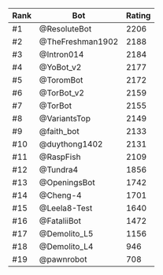 Rank|Bot|Rating
---|---|---
#1|@ResoluteBot|2206
#2|@TheFreshman1902|2188
#3|@Intron014|2184
#4|@YoBot_v2|2177
#5|@ToromBot|2172
#6|@TorBot_v2|2159
#7|@TorBot|2155
#8|@VariantsTop|2149
#9|@faith_bot|2133
#10|@duythong1402|2131
#11|@RaspFish|2109
#12|@Tundra4|1856
#13|@OpeningsBot|1742
#14|@Cheng-4|1701
#15|@Leela8-Test|1640
#16|@FataliiBot|1472
#17|@Demolito_L5|1156
#18|@Demolito_L4|946
#19|@pawnrobot|708
